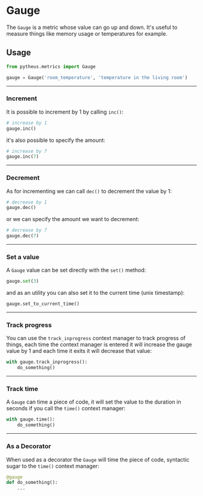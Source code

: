 # Gauge

The `Gauge` is a metric whose value can go up and down. It's useful to measure things like memory usage or temperatures for example.

## Usage

```python
from pytheus.metrics import Gauge

gauge = Gauge('room_temperature', 'temperature in the living room')
```

---

### Increment

It is possible to increment by 1 by calling `inc()`:

```python
# increase by 1
gauge.inc()
```

it's also possible to specify the amount:

```python
# increase by 7
gauge.inc(7)
```

---

### Decrement

As for incrementing we can call `dec()` to decrement the value by 1:

```python
# decrease by 1
gauge.dec()
```

or we can specify the amount we want to decrement:

```python
# decrease by 7
gauge.dec(7)
```

---

### Set a value

A `Gauge` value can be set directly with the `set()` method:

```python
gauge.set(3)
```

and as an utility you can also set it to the current time (unix timestamp):

```python
gauge.set_to_current_time()
```

---

### Track progress

You can use the `track_inprogress` context manager to track progress of things, each time the context manager is entered it will increase the gauge value by 1 and each time it exits it will decrease that value:

```python
with gauge.track_inprogress():
    do_something()
```

---

### Track time

A `Gauge` can time a piece of code, it will set the value to the duration in seconds if you call the `time()` context manager:

```python
with gauge.time():
    do_something()
```

---

### As a Decorator

When used as a decorator the `Gauge` will time the piece of code, syntactic sugar to the `time()` context manager:

```python
@gauge
def do_something():
    ...
```
